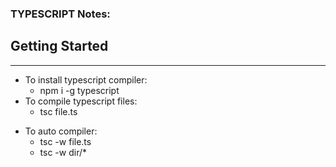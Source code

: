 ### TYPESCRIPT Notes:

## Getting Started

---

- To install typescript compiler:
  - npm i -g typescript
- To compile typescript files:
  - tsc file.ts

* To auto compiler:
  - tsc -w file.ts
  * tsc -w dir/\*
